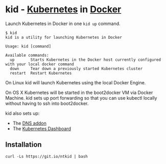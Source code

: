 # kid - [Kubernetes](http://kubernetes.io) in [Docker](https://www.docker.com)

Launch Kubernetes in Docker in one `kid up` command.

```
$ kid
kid is a utility for launching Kubernetes in Docker

Usage: kid [command]

Available commands:
  up       Starts Kubernetes in the Docker host currently configured with your local docker command
  down     Tear down a previously started Kubernetes cluster
  restart  Restart Kubernetes
```

On Linux kid will launch Kubernetes using the local Docker Engine.

On OS X Kubernetes will be started in the boot2docker VM via Docker Machine. kid sets up port forwarding so that you can use kubectl locally without having to ssh into boot2docker.

kid also sets up:

 * The [DNS addon](https://github.com/kubernetes/kubernetes/tree/master/cluster/addons/dns)
 * The [Kubernetes Dashboard](https://github.com/kubernetes/dashboard)

## Installation
```
curl -Ls https://git.io/ntkid | bash
```
